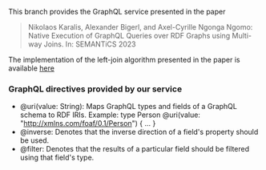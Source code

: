 This branch provides the GraphQL service presented in the paper
> Nikolaos Karalis, Alexander Bigerl,  and Axel-Cyrille Ngonga Ngomo: Native Execution of GraphQL Queries over RDF Graphs using Multi-way Joins. In: SEMANTiCS 2023

The implementation of the left-join algorithm presented in the paper is available [here](https://github.com/dice-group/hypertrie/tree/left-join)

### GraphQL directives provided by our service
- @uri(value: String): Maps GraphQL types and fields of a GraphQL schema to RDF IRIs. Example: type Person @uri(value: "<http://xmlns.com/foaf/0.1/Person>") { ... }
- @inverse: Denotes that the inverse direction of a field's property should be used.
- @filter: Denotes that the results of a particular field should be filtered using that field's type.